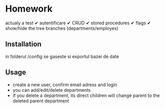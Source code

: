 # Homework

actualy a test
✔ autentificare
✔ CRUD
✔ stored procedures
✔ flags
✔ show/hide the tree branches (departments/employes)

## Installation
in folderul /config se gaseste si exportul bazei de date

## Usage

- create a new user, confirm email adress and login
- you can add/edit/delete departments
- if you delete a department, its direct children will change parent to the deleted parent department
